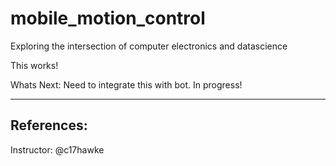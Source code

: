 # mobile_motion_control
Exploring the intersection of computer electronics and datascience

This works!

Whats Next:
Need to integrate this with bot. In progress!






---------------------------
References:
---------------------------
Instructor: @c17hawke
